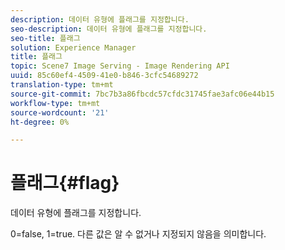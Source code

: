 ```yaml
---
description: 데이터 유형에 플래그를 지정합니다.
seo-description: 데이터 유형에 플래그를 지정합니다.
seo-title: 플래그
solution: Experience Manager
title: 플래그
topic: Scene7 Image Serving - Image Rendering API
uuid: 85c60ef4-4509-41e0-b846-3cfc54689272
translation-type: tm+mt
source-git-commit: 7bc7b3a86fbcdc57cfdc31745fae3afc06e44b15
workflow-type: tm+mt
source-wordcount: '21'
ht-degree: 0%

---
```



# 플래그{#flag}

데이터 유형에 플래그를 지정합니다.

0=false, 1=true. 다른 값은 알 수 없거나 지정되지 않음을 의미합니다.
